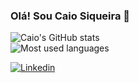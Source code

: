### Olá! Sou Caio Siqueira 🤙

![Caio's GitHub stats](https://github-readme-stats.vercel.app/api?username=caiocsiqueira&show_icons=true&theme=synthwave) <br/>
![Most used languages](https://github-readme-stats.vercel.app/api/top-langs/?username=caiocsiqueira&layout=compact&langs_count=8&theme=synthwave)

[![Linkedin](https://img.shields.io/badge/LinkedIn-0077B5?style=for-the-badge&logo=linkedin&logoColor=white)](https://www.linkedin.com/in/caiocesarsiqueira)




<!---
CaiocSiqueira/CaiocSiqueira is a ✨ special ✨ repository because its `README.md` (this file) appears on your GitHub profile.
You can click the Preview link to take a look at your changes.
--->
